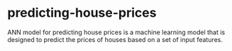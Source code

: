 # predicting-house-prices
ANN model for predicting house prices is a machine learning model that is designed to predict the prices of houses based on a set of input features. 
